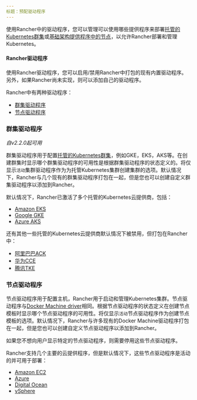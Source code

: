 ```yaml
---
标题：预配驱动程序
---
```


使用Rancher中的驱动程序，您可以管理可以使用哪些提供程序来部署[托管的Kubernetes群集](/docs/cluster-provisioning/hosted-kubernetes-clusters/)或[基础架构提供程序中的节点](/docs/cluster-provisioning/rke-clusters/node-pools/)，以允许Rancher部署和管理Kubernetes。

#### Rancher驱动程序

使用Rancher驱动程序，您可以启用/禁用Rancher中打包的现有内置驱动程序。另外，如果Rancher尚未实现，则可以添加自己的驱动程序。

Rancher中有两种驱动程序：

- [群集驱动程序](＃cluster-drivers)
- [节点驱动程序](＃node-drivers)

### 群集驱动程序

_自v2.2.0起可用_

群集驱动程序用于配置[托管的Kubernetes群集](/docs/cluster-provisioning/hosted-kubernetes-clusters/)，例如GKE，EKS，AKS等。在创建群集时显示哪个群集驱动程序的可用性是根据群集驱动程序的状态定义的。将仅显示`活动`集群驱动程序作为为托管Kubernetes集群创建集群的选项。默认情况下，Rancher与几个现有的群集驱动程序打包在一起，但是您也可以创建自定义群集驱动程序以添加到Rancher。

默认情况下，Rancher已激活了多个托管的Kubernetes云提供商，包括：

- [Amazon EKS](/docs/cluster-provisioning/hosted-kubernetes-clusters/eks/)
- [Google GKE](/docs/cluster-provisioning/hosted-kubernetes-clusters/gke/)
- [Azure AKS](/docs/cluster-provisioning/hosted-kubernetes-clusters/aks/)

还有其他一些托管的Kubernetes云提供商默认情况下被禁用，但打包在Rancher中：

- [阿里巴巴ACK](/docs/cluster-provisioning/hosted-kubernetes-clusters/ack/)
- [华为CCE](/docs/cluster-provisioning/hosted-kubernetes-clusters/cce/)
- [腾讯TKE](/docs/cluster-provisioning/hosted-kubernetes-clusters/tke/)

### 节点驱动程序

节点驱动程序用于配置主机，Rancher用于启动和管理Kubernetes集群。节点驱动程序与[Docker Machine driver](https://docs.docker.com/machine/drivers/)相同。根据节点驱动程序的状态定义在创建节点模板时显示哪个节点驱动程序的可用性。将仅显示`活动`节点驱动程序作为创建节点模板的选项。默认情况下，Rancher与许多现有的Docker Machine驱动程序打包在一起，但是您也可以创建自定义节点驱动程序以添加到Rancher。

如果您不想向用户显示特定的节点驱动程序，则需要停用这些节点驱动程序。

Rancher支持几个主要的云提供程序，但是默认情况下，这些节点驱动程序是活动的并可用于部署：

- [Amazon EC2](/docs/cluster-provisioning/rke-clusters/node-pools/ec2/)
- [Azure](/docs/cluster-provisioning/rke-clusters/node-pools/azure/)
- [Digital Ocean](/docs/cluster-provisioning/rke-clusters/node-pools/digital-ocean/)
- [vSphere](/docs/cluster-provisioning/rke-clusters/node-pools/vsphere/)
